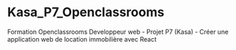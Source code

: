 # Kasa_P7_Openclassrooms
Formation Openclassrooms Developpeur web - Projet P7 (Kasa) - Créer une application web de location immobilière avec React
